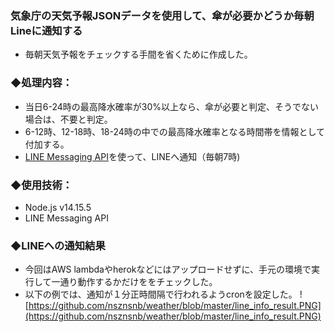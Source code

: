 
### 気象庁の天気予報JSONデータを使用して、傘が必要かどうか毎朝Lineに通知する
- 毎朝天気予報をチェックする手間を省くために作成した。


### ◆処理内容：
- 当日6-24時の最高降水確率が30%以上なら、傘が必要と判定、そうでない場合は、不要と判定。
- 6-12時、12-18時、18-24時の中での最高降水確率となる時間帯を情報として付加する。  
- [LINE Messaging API](https://developers.line.biz/ja/services/messaging-api/)を使って、LINEへ通知（毎朝7時)  


### ◆使用技術：
- Node.js v14.15.5
- LINE Messaging API

 
### ◆LINEへの通知結果
- 今回はAWS lambdaやherokなどにはアップロードせずに、手元の環境で実行して一通り動作するかだけををチェックした。
- 以下の例では、通知が１分正時間隔で行われるようcronを設定した。
![https://github.com/nsznsnb/weather/blob/master/line_info_result.PNG](https://github.com/nsznsnb/weather/blob/master/line_info_result.PNG)
